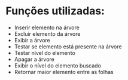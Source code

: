 # Funções utilizadas:
- Inserir elemento na árvore
- Excluir elemento da árvore
- Exibir a árvore
- Testar se elemento está presente na árvore
- Testar nível do elemento 
- Apagar a árvore
- Exibir o nível do elemento buscado
- Retornar maior elemento entre as folhas
